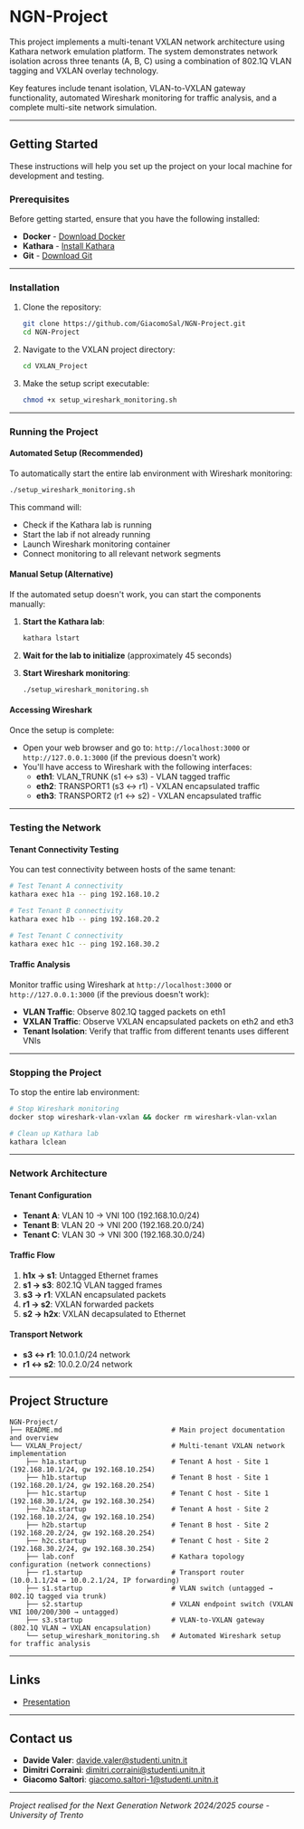 # NGN-Project

This project implements a multi-tenant VXLAN network architecture using Kathara network emulation platform. The system demonstrates network isolation across three tenants (A, B, C) using a combination of 802.1Q VLAN tagging and VXLAN overlay technology.

Key features include tenant isolation, VLAN-to-VXLAN gateway functionality, automated Wireshark monitoring for traffic analysis, and a complete multi-site network simulation.

---

## Getting Started

These instructions will help you set up the project on your local machine for development and testing.

### Prerequisites

Before getting started, ensure that you have the following installed:

- **Docker** - [Download Docker](https://www.docker.com/get-started)
- **Kathara** - [Install Kathara](https://github.com/KatharaFramework/Kathara)
- **Git** - [Download Git](https://git-scm.com/)

---

### Installation

1. Clone the repository:
   ```bash
   git clone https://github.com/GiacomoSal/NGN-Project.git
   cd NGN-Project
   ```

2. Navigate to the VXLAN project directory:
   ```bash
   cd VXLAN_Project
   ```

3. Make the setup script executable:
   ```bash
   chmod +x setup_wireshark_monitoring.sh
   ```

---

### Running the Project

#### Automated Setup (Recommended)

To automatically start the entire lab environment with Wireshark monitoring:

```bash
./setup_wireshark_monitoring.sh
```

This command will:
- Check if the Kathara lab is running
- Start the lab if not already running
- Launch Wireshark monitoring container
- Connect monitoring to all relevant network segments

#### Manual Setup (Alternative)

If the automated setup doesn't work, you can start the components manually:

1. **Start the Kathara lab**:
   ```bash
   kathara lstart
   ```

2. **Wait for the lab to initialize** (approximately 45 seconds)

3. **Start Wireshark monitoring**:
   ```bash
   ./setup_wireshark_monitoring.sh
   ```

#### Accessing Wireshark

Once the setup is complete:
- Open your web browser and go to: `http://localhost:3000` or `http://127.0.0.1:3000` (if the previous doesn't work)
- You'll have access to Wireshark with the following interfaces:
  - **eth1**: VLAN_TRUNK (s1 ↔ s3) - VLAN tagged traffic
  - **eth2**: TRANSPORT1 (s3 ↔ r1) - VXLAN encapsulated traffic
  - **eth3**: TRANSPORT2 (r1 ↔ s2) - VXLAN encapsulated traffic

---

### Testing the Network

#### Tenant Connectivity Testing

You can test connectivity between hosts of the same tenant:

```bash
# Test Tenant A connectivity
kathara exec h1a -- ping 192.168.10.2

# Test Tenant B connectivity
kathara exec h1b -- ping 192.168.20.2

# Test Tenant C connectivity
kathara exec h1c -- ping 192.168.30.2
```

#### Traffic Analysis

Monitor traffic using Wireshark at `http://localhost:3000` or `http://127.0.0.1:3000` (if the previous doesn't work):
- **VLAN Traffic**: Observe 802.1Q tagged packets on eth1
- **VXLAN Traffic**: Observe VXLAN encapsulated packets on eth2 and eth3
- **Tenant Isolation**: Verify that traffic from different tenants uses different VNIs

---

### Stopping the Project

To stop the entire lab environment:

```bash
# Stop Wireshark monitoring
docker stop wireshark-vlan-vxlan && docker rm wireshark-vlan-vxlan

# Clean up Kathara lab
kathara lclean
```

---

### Network Architecture

#### Tenant Configuration
- **Tenant A**: VLAN 10 → VNI 100 (192.168.10.0/24)
- **Tenant B**: VLAN 20 → VNI 200 (192.168.20.0/24)
- **Tenant C**: VLAN 30 → VNI 300 (192.168.30.0/24)

#### Traffic Flow
1. **h1x → s1**: Untagged Ethernet frames
2. **s1 → s3**: 802.1Q VLAN tagged frames
3. **s3 → r1**: VXLAN encapsulated packets
4. **r1 → s2**: VXLAN forwarded packets
5. **s2 → h2x**: VXLAN decapsulated to Ethernet

#### Transport Network
- **s3 ↔ r1**: 10.0.1.0/24 network
- **r1 ↔ s2**: 10.0.2.0/24 network

---

## Project Structure

```
NGN-Project/
├── README.md                           # Main project documentation and overview
└── VXLAN_Project/                      # Multi-tenant VXLAN network implementation
    ├── h1a.startup                     # Tenant A host - Site 1 (192.168.10.1/24, gw 192.168.10.254)
    ├── h1b.startup                     # Tenant B host - Site 1 (192.168.20.1/24, gw 192.168.20.254)
    ├── h1c.startup                     # Tenant C host - Site 1 (192.168.30.1/24, gw 192.168.30.254)
    ├── h2a.startup                     # Tenant A host - Site 2 (192.168.10.2/24, gw 192.168.10.254)
    ├── h2b.startup                     # Tenant B host - Site 2 (192.168.20.2/24, gw 192.168.20.254)
    ├── h2c.startup                     # Tenant C host - Site 2 (192.168.30.2/24, gw 192.168.30.254)
    ├── lab.conf                        # Kathara topology configuration (network connections)
    ├── r1.startup                      # Transport router (10.0.1.1/24 ↔ 10.0.2.1/24, IP forwarding)
    ├── s1.startup                      # VLAN switch (untagged → 802.1Q tagged via trunk)
    ├── s2.startup                      # VXLAN endpoint switch (VXLAN VNI 100/200/300 → untagged)
    ├── s3.startup                      # VLAN-to-VXLAN gateway (802.1Q VLAN → VXLAN encapsulation)
    └── setup_wireshark_monitoring.sh   # Automated Wireshark setup for traffic analysis
```

---

## Links
- [Presentation]()

---

## Contact us

- **Davide Valer**: [davide.valer@studenti.unitn.it](mailto:davide.valer@studenti.unitn.it)
- **Dimitri Corraini**: [dimitri.corraini@studenti.unitn.it](mailto:dimitri.corraini@studenti.unitn.it)
- **Giacomo Saltori**: [giacomo.saltori-1@studenti.unitn.it](mailto:giacomo.saltori-1@studenti.unitn.it)

---

_Project realised for the Next Generation Network 2024/2025 course - University of Trento_
